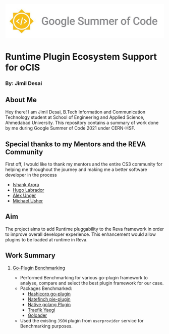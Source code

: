 <img src="./img/GSOC.jpg" alt="GSoC Logo"/>


# Runtime Plugin Ecosystem Support for oCIS
### By: Jimil Desai

## About Me


Hey there! I am Jimil Desai, B.Tech Information and Communication Technology student at School of Engineering and Applied Science, Ahmedabad University. This repository contains a summary of work done by me during Google Summer of Code 2021 under CERN-HSF.

## Special thanks to my Mentors and the REVA Community

First off, I would like to thank my mentors and the entire CS3 community for helping me throughout the journey and making me a better software developer in the process

- [Ishank Arora](https://github.com/ishank011)
- [Hugo Labrador](https://github.com/labkode)
- [Alex Unger](https://github.com/refs)
- [Michael Usher](https://github.com/mdusher)


## Aim

The project aims to add Runtime pluggability to the Reva framework in order to improve overall developer experience. This enhancement would allow plugins to be loaded at runtime in Reva.

## Work Summary

1. [Go-Plugin Benchmarking](https://github.com/jimil749/reva-plugin-benchmark)

    - Performed Benchmarking for various go-plugin framework to analyse, compare and select the best plugin framework for our case.
    - Packages Benchmarked:
        - [Hashicorp go-plugin](https://github.com/hashicorp/go-plugin)
        - [Natefinch pie-plugin](https://github.com/natefinch/pie)
        - [Native golang Plugin](https://golang.org/pkg/plugin/)
        - [Traefik Yaegi](https://github.com/traefik/yaegi)
        - [Goloader](https://github.com/pkujhd/goloader)
    - Used the existing `JSON` plugin from `userprovider` service for Benchmarking purposes.